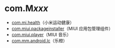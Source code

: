 # com.M*xxx*

- [com.mi.health](./com.mi.health/readme.md)（小米运动健康）
- [com.miui.packageinstaller](./com.miui.packageinstaller/readme.md)（MIUI 应用包管理组件）
- [com.miui.player](./com.miui.player/readme.md)（MIUI 音乐）
- [com.mm.android.lc](./com.mm.android.lc/readme.md)（乐橙）